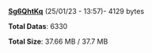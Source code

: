 [**Sg6QhtKq**](/data/Sg6QhtKq.txt) (25/01/23 - 13:57)- 4129 bytes

**Total Datas**: 6330

**Total Size**: 37.66 MB / 37.7 MB